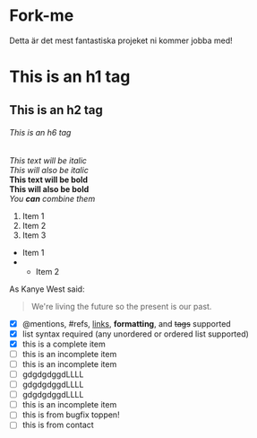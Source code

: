 # Fork-me
Detta är det mest fantastiska projeket ni kommer jobba med! 

# This is an h1 tag 
## This is an h2 tag 
###### This is an h6 tag

*This text will be italic* 
<br>
_This will also be italic_ 
<br>
**This text will be bold** 
<br>
__This will also be bold__ 
<br>
*You **can** combine them*

1. Item 1 
2. Item 2 
3. Item 3  

* Item 1 
* * Item 2
  
As Kanye West said: 
  > We're living the future so 
  > the present is our past.
  
- [x] @mentions, #refs, [links](), **formatting**, and <del>tags</del> supported
- [x] list syntax required (any unordered or ordered list supported)
- [x] this is a complete item
- [ ] this is an incomplete item
- [ ] this is an incomplete item
- [ ] gdgdgdggdLLLL
- [ ] gdgdgdggdLLLL
- [ ] gdgdgdggdLLLL
- [ ] this is an incomplete item
- [ ] this is from bugfix toppen!
- [ ] this is from contact
